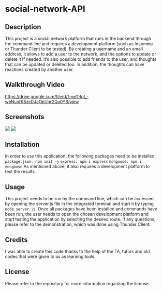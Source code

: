 # social-network-API

## Description
This project is a social network platform that runs in the backend through the command line and requires a development platform (such as Insomnia or Thunder Client to be tested). By creating a username and an email address, it allows to add a user to the network, and the options to update or delete it if needed. It’s also possible to add friends to the user, and thoughts that can be updated or deleted too. In addition, the thoughts can have reactions created by another user.

## Walkthrough Video
https://drive.google.com/file/d/1mxGRol_-weNunfK5zeDJcOpUnr2Qu0Y8/view

## Screenshots
![](./assets/Screenshot%202024-01-08%20at%209.46.36 PM.png)
![](./assets/Screenshot%202024-01-08%20at%2010.17.12 PM.png)
 
## Installation
In order to use this application, the following packages need to be installed:
`package.json: npm init -y`
`express: npm i express`
`mongoose: npm i mongoose`
As mentioned above, it also requires a development platform to test the results.
 
## Usage
This project needs to be run by the command line, which can be accessed by opening the server.js file in the integrated terminal and start it by typing `node server.js`.  Once all packages have been installed and commands have been run, the user needs to open the chosen development platform and start testing the application by selecting the desired route. If any questions, please refer to the demonstration, which was done using Thunder Client.
 
## Credits
I was able to create this code thanks to the help of the TA, tutors and old codes that were given to us as learning tools.
 
## License
Please refer to the repository for more information regarding the license.